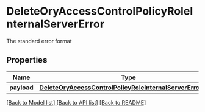 # DeleteOryAccessControlPolicyRoleInternalServerError

The standard error format
## Properties
Name | Type | Description | Notes
------------ | ------------- | ------------- | -------------
**payload** | [**DeleteOryAccessControlPolicyRoleInternalServerErrorBody**](DeleteOryAccessControlPolicyRoleInternalServerErrorBody.md) |  | [optional] 

[[Back to Model list]](../README.md#documentation-for-models) [[Back to API list]](../README.md#documentation-for-api-endpoints) [[Back to README]](../README.md)


